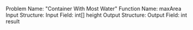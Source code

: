 Problem Name: "Container With Most Water"
Function Name: maxArea
Input Structure:
Input Field: int[] height
Output Structure: 
Output Field: int result